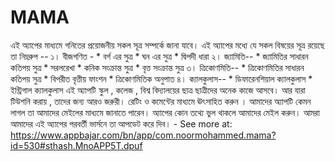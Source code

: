 # MAMA

এই অ্যাপের মাধ্যমে গনিতের প্রয়োজনীয় সকল সূত্র সম্পর্কে জানা যাবে। এই অ্যাপের মধ্যে যে সকল বিষয়ের সূত্র রয়েছে তা নিম্নরুপ -- ১। বীজগণিত - * বর্গ এর সুত্র * ঘন এর সুত্র * দ্বিপদী ধারা ২। জ্যামিতি-- * জ্যামিতির সাধারন কতিপয় সুত্র * সরলরেখা * কনিক সংক্রান্ত সুত্র * বৃত্ত সংক্রান্ত সুত্র ৩। ত্রিকোণমিতি-- * ত্রিকোণমিতির সাধারন কতিপয় সুত্র * বিপরীত বৃত্তীয় ফাংশন * ত্রিকোণমিতিক অনুপাত ৪। ক্যালকুলাস-- * ডিফারেনশিয়াল ক্যালকুলাস * ইন্ট্রিগাল ক্যালকুলাস এই অ্যাপটি স্কুল , কলেজ , বিশ্ব বিদ্যালয়ের ছাত্র ছাত্রীদের অনেক কাজে আসবে। আর যারা টিউশনি করায় , তাদের জন্য আরও জরুরী। রেটিং ও কমেন্টের মাধ্যমে ঊৎসাহিত করুন । আমাদের অ্যাপটি কেমন লাগল তা আমাদের মেইলের মাধ্যমে জানাতে পারেন। অ্যাপের কোন তথ্যে ভুল থাকলে আমাদের মেইল করুন। আমরা আমাদের এই অ্যাপের পরবর্তী ভার্সনে তা আপডেট করে দিব। - See more at: https://www.appbajar.com/bn/app/com.noormohammed.mama?id=530#sthash.MnoAPP5T.dpuf
